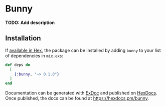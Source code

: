 # Bunny

**TODO: Add description**

## Installation

If [available in Hex](https://hex.pm/docs/publish), the package can be installed
by adding `bunny` to your list of dependencies in `mix.exs`:

```elixir
def deps do
  [
    {:bunny, "~> 0.1.0"}
  ]
end
```

Documentation can be generated with [ExDoc](https://github.com/elixir-lang/ex_doc)
and published on [HexDocs](https://hexdocs.pm). Once published, the docs can
be found at <https://hexdocs.pm/bunny>.


